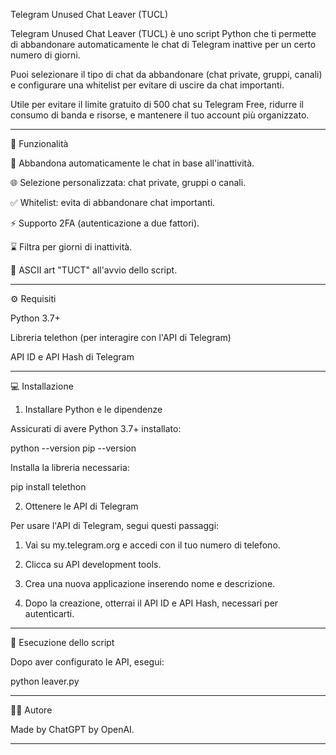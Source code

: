 Telegram Unused Chat Leaver (TUCL)

Telegram Unused Chat Leaver (TUCL) è uno script Python che ti permette di abbandonare automaticamente le chat di Telegram inattive per un certo numero di giorni.

Puoi selezionare il tipo di chat da abbandonare (chat private, gruppi, canali) e configurare una whitelist per evitare di uscire da chat importanti.

Utile per evitare il limite gratuito di 500 chat su Telegram Free, ridurre il consumo di banda e risorse, e mantenere il tuo account più organizzato.


---

🌟 Funzionalità

🔗 Abbandona automaticamente le chat in base all'inattività.

🌐 Selezione personalizzata: chat private, gruppi o canali.

✅ Whitelist: evita di abbandonare chat importanti.

⚡ Supporto 2FA (autenticazione a due fattori).

⌛ Filtra per giorni di inattività.

🎨 ASCII art "TUCT" all'avvio dello script.



---

⚙ Requisiti

Python 3.7+

Libreria telethon (per interagire con l'API di Telegram)

API ID e API Hash di Telegram



---

💻 Installazione

1. Installare Python e le dipendenze

Assicurati di avere Python 3.7+ installato:

python --version
pip --version

Installa la libreria necessaria:

pip install telethon

2. Ottenere le API di Telegram

Per usare l'API di Telegram, segui questi passaggi:

1. Vai su my.telegram.org e accedi con il tuo numero di telefono.


2. Clicca su API development tools.


3. Crea una nuova applicazione inserendo nome e descrizione.


4. Dopo la creazione, otterrai il API ID e API Hash, necessari per autenticarti.




---

🔄 Esecuzione dello script

Dopo aver configurato le API, esegui:

python leaver.py


---

👨‍💻 Autore

Made by ChatGPT by OpenAI.


---

